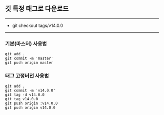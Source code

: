 ## 깃 특정 태그로 다운로드

---

- git checkout tags/v14.0.0

---

### 기본(마스터) 사용법

```
git add .
git commit -m 'master'
git push origin master
```

### 태그 고정버전 사용법
```
git add .
git commit -m 'v14.0.0'
git tag -d v14.0.0
git tag v14.0.0
git push origin :v14.0.0
git push origin v14.0.0
```
